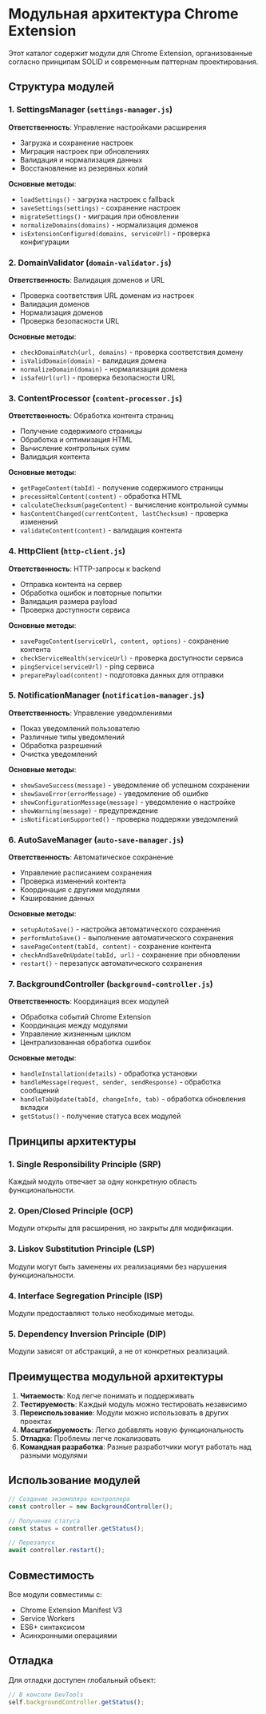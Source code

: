 # Модульная архитектура Chrome Extension

Этот каталог содержит модули для Chrome Extension, организованные согласно принципам SOLID и современным паттернам проектирования.

## Структура модулей

### 1. SettingsManager (`settings-manager.js`)
**Ответственность**: Управление настройками расширения
- Загрузка и сохранение настроек
- Миграция настроек при обновлениях
- Валидация и нормализация данных
- Восстановление из резервных копий

**Основные методы**:
- `loadSettings()` - загрузка настроек с fallback
- `saveSettings(settings)` - сохранение настроек
- `migrateSettings()` - миграция при обновлении
- `normalizeDomains(domains)` - нормализация доменов
- `isExtensionConfigured(domains, serviceUrl)` - проверка конфигурации

### 2. DomainValidator (`domain-validator.js`)
**Ответственность**: Валидация доменов и URL
- Проверка соответствия URL доменам из настроек
- Валидация доменов
- Нормализация доменов
- Проверка безопасности URL

**Основные методы**:
- `checkDomainMatch(url, domains)` - проверка соответствия домену
- `isValidDomain(domain)` - валидация домена
- `normalizeDomain(domain)` - нормализация домена
- `isSafeUrl(url)` - проверка безопасности URL

### 3. ContentProcessor (`content-processor.js`)
**Ответственность**: Обработка контента страниц
- Получение содержимого страницы
- Обработка и оптимизация HTML
- Вычисление контрольных сумм
- Валидация контента

**Основные методы**:
- `getPageContent(tabId)` - получение содержимого страницы
- `processHtmlContent(content)` - обработка HTML
- `calculateChecksum(pageContent)` - вычисление контрольной суммы
- `hasContentChanged(currentContent, lastChecksum)` - проверка изменений
- `validateContent(content)` - валидация контента

### 4. HttpClient (`http-client.js`)
**Ответственность**: HTTP-запросы к backend
- Отправка контента на сервер
- Обработка ошибок и повторные попытки
- Валидация размера payload
- Проверка доступности сервиса

**Основные методы**:
- `savePageContent(serviceUrl, content, options)` - сохранение контента
- `checkServiceHealth(serviceUrl)` - проверка доступности сервиса
- `pingService(serviceUrl)` - ping сервиса
- `preparePayload(content)` - подготовка данных для отправки

### 5. NotificationManager (`notification-manager.js`)
**Ответственность**: Управление уведомлениями
- Показ уведомлений пользователю
- Различные типы уведомлений
- Обработка разрешений
- Очистка уведомлений

**Основные методы**:
- `showSaveSuccess(message)` - уведомление об успешном сохранении
- `showSaveError(errorMessage)` - уведомление об ошибке
- `showConfigurationMessage(message)` - уведомление о настройке
- `showWarning(message)` - предупреждение
- `isNotificationSupported()` - проверка поддержки уведомлений

### 6. AutoSaveManager (`auto-save-manager.js`)
**Ответственность**: Автоматическое сохранение
- Управление расписанием сохранения
- Проверка изменений контента
- Координация с другими модулями
- Кэширование данных

**Основные методы**:
- `setupAutoSave()` - настройка автоматического сохранения
- `performAutoSave()` - выполнение автоматического сохранения
- `savePageContent(tabId, content)` - сохранение контента
- `checkAndSaveOnUpdate(tabId, url)` - сохранение при обновлении
- `restart()` - перезапуск автоматического сохранения

### 7. BackgroundController (`background-controller.js`)
**Ответственность**: Координация всех модулей
- Обработка событий Chrome Extension
- Координация между модулями
- Управление жизненным циклом
- Централизованная обработка ошибок

**Основные методы**:
- `handleInstallation(details)` - обработка установки
- `handleMessage(request, sender, sendResponse)` - обработка сообщений
- `handleTabUpdate(tabId, changeInfo, tab)` - обработка обновления вкладки
- `getStatus()` - получение статуса всех модулей

## Принципы архитектуры

### 1. Single Responsibility Principle (SRP)
Каждый модуль отвечает за одну конкретную область функциональности.

### 2. Open/Closed Principle (OCP)
Модули открыты для расширения, но закрыты для модификации.

### 3. Liskov Substitution Principle (LSP)
Модули могут быть заменены их реализациями без нарушения функциональности.

### 4. Interface Segregation Principle (ISP)
Модули предоставляют только необходимые методы.

### 5. Dependency Inversion Principle (DIP)
Модули зависят от абстракций, а не от конкретных реализаций.

## Преимущества модульной архитектуры

1. **Читаемость**: Код легче понимать и поддерживать
2. **Тестируемость**: Каждый модуль можно тестировать независимо
3. **Переиспользование**: Модули можно использовать в других проектах
4. **Масштабируемость**: Легко добавлять новую функциональность
5. **Отладка**: Проблемы легче локализовать
6. **Командная разработка**: Разные разработчики могут работать над разными модулями

## Использование модулей

```javascript
// Создание экземпляра контроллера
const controller = new BackgroundController();

// Получение статуса
const status = controller.getStatus();

// Перезапуск
await controller.restart();
```

## Совместимость

Все модули совместимы с:
- Chrome Extension Manifest V3
- Service Workers
- ES6+ синтаксисом
- Асинхронными операциями

## Отладка

Для отладки доступен глобальный объект:
```javascript
// В консоли DevTools
self.backgroundController.getStatus();
```
